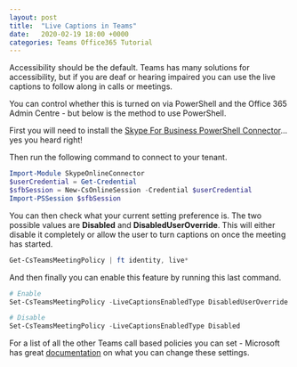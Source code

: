 ```yaml
---
layout: post
title:  "Live Captions in Teams"
date:   2020-02-19 18:00 +0000
categories: Teams Office365 Tutorial
---
```

Accessibility should be the default. Teams has many solutions for accessibility, but if you are deaf or hearing impaired you can use the live captions to follow along in calls or meetings.

You can control whether this is turned on via PowerShell and the Office 365 Admin Centre - but below is the method to use PowerShell.

First you will need to install the [Skype For Business PowerShell Connector][skype-connector]... yes you heard right!

Then run the following command to connect to your tenant.

```powershell
Import-Module SkypeOnlineConnector
$userCredential = Get-Credential
$sfbSession = New-CsOnlineSession -Credential $userCredential
Import-PSSession $sfbSession
```

You can then check what your current setting preference is. The two possible values are **Disabled** and **DisabledUserOverride**. This will either disable it completely or allow the user to turn captions on once the meeting has started.

```powershell
Get-CsTeamsMeetingPolicy | ft identity, live*
```
And then finally you can enable this feature by running this last command.

```powershell
# Enable
Set-CsTeamsMeetingPolicy -LiveCaptionsEnabledType DisabledUserOverride

# Disable
Set-CsTeamsMeetingPolicy -LiveCaptionsEnabledType Disabled
```

For a list of all the other Teams call based policies you can set - Microsoft has great [documentation][skype-policy-settings] on what you can change these settings.

[skype-connector]: https://www.microsoft.com/download/details.aspx?id=39366
[skype-policy-settings]: https://docs.microsoft.com/en-us/powershell/module/skype/set-csteamsmeetingpolicy?view=skype-ps
